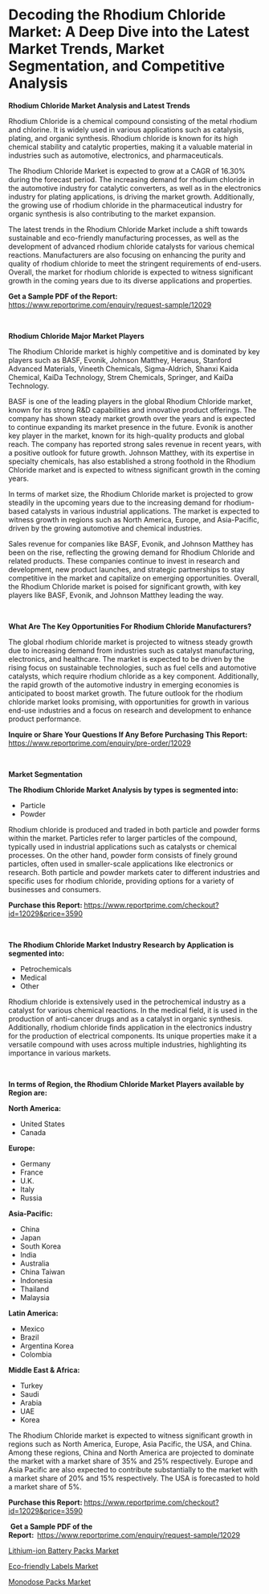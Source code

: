 <p><h1>Decoding the Rhodium Chloride Market: A Deep Dive into the Latest Market Trends, Market Segmentation, and Competitive Analysis</h1></p><p><strong>Rhodium Chloride Market Analysis and Latest Trends</strong></p>
<p><p>Rhodium Chloride is a chemical compound consisting of the metal rhodium and chlorine. It is widely used in various applications such as catalysis, plating, and organic synthesis. Rhodium chloride is known for its high chemical stability and catalytic properties, making it a valuable material in industries such as automotive, electronics, and pharmaceuticals.</p><p>The Rhodium Chloride Market is expected to grow at a CAGR of 16.30% during the forecast period. The increasing demand for rhodium chloride in the automotive industry for catalytic converters, as well as in the electronics industry for plating applications, is driving the market growth. Additionally, the growing use of rhodium chloride in the pharmaceutical industry for organic synthesis is also contributing to the market expansion.</p><p>The latest trends in the Rhodium Chloride Market include a shift towards sustainable and eco-friendly manufacturing processes, as well as the development of advanced rhodium chloride catalysts for various chemical reactions. Manufacturers are also focusing on enhancing the purity and quality of rhodium chloride to meet the stringent requirements of end-users. Overall, the market for rhodium chloride is expected to witness significant growth in the coming years due to its diverse applications and properties.</p></p>
<p><strong>Get a Sample PDF of the Report:&nbsp;</strong> <a href="https://www.reportprime.com/enquiry/request-sample/12029">https://www.reportprime.com/enquiry/request-sample/12029</a></p>
<p>&nbsp;</p>
<p><strong>Rhodium Chloride Major Market Players</strong></p>
<p><p>The Rhodium Chloride market is highly competitive and is dominated by key players such as BASF, Evonik, Johnson Matthey, Heraeus, Stanford Advanced Materials, Vineeth Chemicals, Sigma-Aldrich, Shanxi Kaida Chemical, KaiDa Technology, Strem Chemicals, Springer, and KaiDa Technology. </p><p>BASF is one of the leading players in the global Rhodium Chloride market, known for its strong R&D capabilities and innovative product offerings. The company has shown steady market growth over the years and is expected to continue expanding its market presence in the future. Evonik is another key player in the market, known for its high-quality products and global reach. The company has reported strong sales revenue in recent years, with a positive outlook for future growth. Johnson Matthey, with its expertise in specialty chemicals, has also established a strong foothold in the Rhodium Chloride market and is expected to witness significant growth in the coming years.</p><p>In terms of market size, the Rhodium Chloride market is projected to grow steadily in the upcoming years due to the increasing demand for rhodium-based catalysts in various industrial applications. The market is expected to witness growth in regions such as North America, Europe, and Asia-Pacific, driven by the growing automotive and chemical industries.</p><p>Sales revenue for companies like BASF, Evonik, and Johnson Matthey has been on the rise, reflecting the growing demand for Rhodium Chloride and related products. These companies continue to invest in research and development, new product launches, and strategic partnerships to stay competitive in the market and capitalize on emerging opportunities. Overall, the Rhodium Chloride market is poised for significant growth, with key players like BASF, Evonik, and Johnson Matthey leading the way.</p></p>
<p>&nbsp;</p>
<p><strong>What Are The Key Opportunities For Rhodium Chloride Manufacturers?</strong></p>
<p><p>The global rhodium chloride market is projected to witness steady growth due to increasing demand from industries such as catalyst manufacturing, electronics, and healthcare. The market is expected to be driven by the rising focus on sustainable technologies, such as fuel cells and automotive catalysts, which require rhodium chloride as a key component. Additionally, the rapid growth of the automotive industry in emerging economies is anticipated to boost market growth. The future outlook for the rhodium chloride market looks promising, with opportunities for growth in various end-use industries and a focus on research and development to enhance product performance.</p></p>
<p><strong>Inquire or Share Your Questions If Any Before Purchasing This Report:</strong> <a href="https://www.reportprime.com/enquiry/pre-order/12029">https://www.reportprime.com/enquiry/pre-order/12029</a></p>
<p>&nbsp;</p>
<p><strong>Market Segmentation</strong></p>
<p><strong>The Rhodium Chloride Market Analysis by types is segmented into:</strong></p>
<p><ul><li>Particle</li><li>Powder</li></ul></p>
<p><p>Rhodium chloride is produced and traded in both particle and powder forms within the market. Particles refer to larger particles of the compound, typically used in industrial applications such as catalysts or chemical processes. On the other hand, powder form consists of finely ground particles, often used in smaller-scale applications like electronics or research. Both particle and powder markets cater to different industries and specific uses for rhodium chloride, providing options for a variety of businesses and consumers.</p></p>
<p><strong>Purchase this Report:&nbsp;</strong><a href="https://www.reportprime.com/checkout?id=12029&price=3590">https://www.reportprime.com/checkout?id=12029&price=3590</a></p>
<p>&nbsp;</p>
<p><strong>The Rhodium Chloride Market Industry Research by Application is segmented into:</strong></p>
<p><ul><li>Petrochemicals</li><li>Medical</li><li>Other</li></ul></p>
<p><p>Rhodium chloride is extensively used in the petrochemical industry as a catalyst for various chemical reactions. In the medical field, it is used in the production of anti-cancer drugs and as a catalyst in organic synthesis. Additionally, rhodium chloride finds application in the electronics industry for the production of electrical components. Its unique properties make it a versatile compound with uses across multiple industries, highlighting its importance in various markets.</p></p>
<p>&nbsp;</p>
<p><strong>In terms of Region, the Rhodium Chloride Market Players available by Region are:</strong></p>
<p>
    <p> <strong> North America: </strong>
        <ul>
            <li>United States</li>
            <li>Canada</li>
        </ul>
        </p> 
    <p> <strong> Europe: </strong>
        <ul>
            <li>Germany</li>
            <li>France</li>
            <li>U.K.</li>
            <li>Italy</li>
            <li>Russia</li>
        </ul>
        </p> 
    <p> <strong> Asia-Pacific: </strong>
        <ul>
            <li>China</li>
            <li>Japan</li>
            <li>South Korea</li>
            <li>India</li>
            <li>Australia</li>
            <li>China Taiwan</li>
            <li>Indonesia</li>
            <li>Thailand</li>
            <li>Malaysia</li>
        </ul>
        </p> 
    <p> <strong> Latin America: </strong>
        <ul>
            <li>Mexico</li>
            <li>Brazil</li>
            <li>Argentina Korea</li>
            <li>Colombia</li>
        </ul>
        </p> 
    <p> <strong> Middle East & Africa: </strong>
        <ul>
            <li>Turkey</li>
            <li>Saudi</li>
            <li>Arabia</li>
            <li>UAE</li>
            <li>Korea</li>
        </ul>
    </p>
    </p>
<p><p>The Rhodium Chloride market is expected to witness significant growth in regions such as North America, Europe, Asia Pacific, the USA, and China. Among these regions, China and North America are projected to dominate the market with a market share of 35% and 25% respectively. Europe and Asia Pacific are also expected to contribute substantially to the market with a market share of 20% and 15% respectively. The USA is forecasted to hold a market share of 5%.</p></p>
<p><strong>Purchase this Report: </strong><a href="https://www.reportprime.com/checkout?id=12029&price=3590">https://www.reportprime.com/checkout?id=12029&price=3590</a></p>
<p>&nbsp;<strong>Get a Sample PDF of the Report:&nbsp;&nbsp;</strong><a href="https://www.reportprime.com/enquiry/request-sample/12029">https://www.reportprime.com/enquiry/request-sample/12029</a></p>
<p><strong></strong></p>
<p><p><a href="https://view.publitas.com/reportprime-1/lithium-ion-battery-packs-market-analysis-and-market-size-global-industry-overview-market-segmentation-and-forecast-2023-to-2030/">Lithium-ion Battery Packs Market</a></p><p><a href="https://view.publitas.com/reportprime-1/eco-friendly-labels-market-research-report-the-key-to-successful-business-strategy-forecasted-for-period-from-2023-2030/">Eco-friendly Labels Market</a></p><p><a href="https://view.publitas.com/reportprime-1/monodose-packs-market-a-comprehensive-report-of-its-market-share-growth-trends-2023-2030/">Monodose Packs Market</a></p></p>